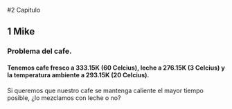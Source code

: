 #2 Capitulo
 
## 1 Mike
 
### Problema del cafe.
 
#### Tenemos cafe fresco a 333.15K (60 Celcius), leche a 276.15K (3 Celcius) y la temperatura ambiente a 293.15K (20 Celcius).
Si queremos que nuestro cafe se mantenga caliente el mayor tiempo posible, ¿lo mezclamos con leche o no?

#####
 
